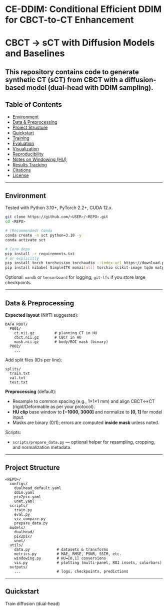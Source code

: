 # CE-DDIM: Conditional Efficient DDIM for CBCT-to-CT Enhancement

# CBCT → sCT with Diffusion Models and Baselines

This repository contains code to generate **synthetic CT (sCT)** from **CBCT** with a diffusion-based model (dual‑head with DDIM sampling).
---

## Table of Contents

* [Environment](#environment)
* [Data & Preprocessing](#data--preprocessing)
* [Project Structure](#project-structure)
* [Quickstart](#quickstart)
* [Training](#training)
* [Evaluation](#evaluation)
* [Visualization](#visualization)
* [Reproducibility](#reproducibility)
* [Notes on Windowing (HU)](#notes-on-windowing-hu)
* [Results Tracking](#results-tracking)
* [Citations](#citations)
* [License](#license)

---

## Environment

Tested with Python 3.10+, PyTorch 2.2+, CUDA 12.x.

```bash
git clone https://github.com/<USER>/<REPO>.git
cd <REPO>

# (Recommended) Conda
conda create -n sct python=3.10 -y
conda activate sct

# Core deps
pip install -r requirements.txt
# or explicitly
pip install torch torchvision torchaudio --index-url https://download.pytorch.org/whl/cu121
pip install nibabel SimpleITK monai[all] torchio scikit-image tqdm matplotlib pyyaml einops
```

Optional: `wandb` or `tensorboard` for logging; `git-lfs` if you store large checkpoints.

---

## Data & Preprocessing

**Expected layout** (NIfTI suggested):

```
DATA_ROOT/
  P001/
    ct.nii.gz         # planning CT in HU
    cbct.nii.gz       # CBCT in HU
    mask.nii.gz       # body/ROI mask (binary)
  P002/
    ...
```

Add split files (IDs per line):

```
splits/
  train.txt
  val.txt
  test.txt
```

**Preprocessing** (default):

* Resample to common spacing (e.g., 1×1×1 mm) and align CBCT↔CT (rigid/Deformable as per your protocol).
* **HU clip** base window to **\[−1000, 3000]** and normalize to **\[0, 1]** for model input.
* Masks are binary (0/1); errors are computed **inside mask** unless noted.

Scripts:

* `scripts/prepare_data.py` — optional helper for resampling, cropping, and normalization metadata.

---

## Project Structure

```
<REPO>/
  configs/
    dualhead_default.yaml
    ddim.yaml
    pix2pix.yaml
    unet.yaml
  scripts/
    train.py
    eval.py
    viz_compare.py
    prepare_data.py
  models/
    dualhead/
    pix2pix/
    unet/
  utils/
    data.py            # datasets & transforms
    metrics.py         # MAE, RMSE, PSNR, SSIM, etc.
    windowing.py       # HU↔[0,1] conversions
    vis.py             # plotting (multi‑panel, ROI insets, colorbars)
  outputs/
    ...                # logs, checkpoints, predictions
```

---

## Quickstart

Train diffusion (dual‑head) 
